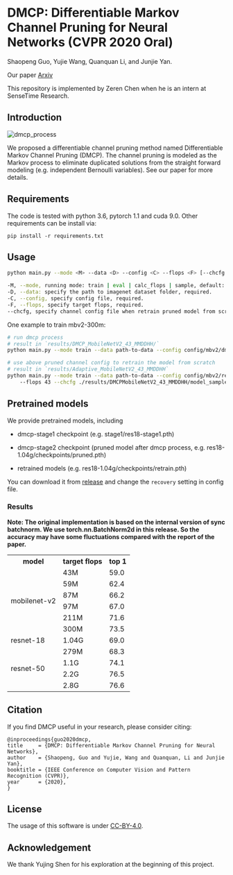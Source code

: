 # DMCP: Differentiable Markov Channel Pruning for Neural Networks (CVPR 2020 Oral)

Shaopeng Guo, Yujie Wang, Quanquan Li, and Junjie Yan.

Our paper [Arxiv](https://arxiv.org/abs/2005.03354)

This repository is implemented by Zeren Chen when he is an intern at SenseTime Research.

## Introduction

![dmcp_process](./assets/dmcp.png)

We proposed a differentiable channel pruning method named Differentiable Markov Channel Pruning (DMCP).
The channel pruning is modeled as the Markov process to eliminate duplicated solutions from the straight forward modeling (e.g. independent Bernoulli variables).
See our paper for more details.

## Requirements

The code is tested with python 3.6, pytorch 1.1 and cuda 9.0. Other requirements can be install via:

    pip install -r requirements.txt
 
## Usage

```bash
python main.py --mode <M> --data <D> --config <C> --flops <F> [--chcfg <H>]

-M, --mode, running mode: train | eval | calc_flops | sample, default: eval.
-D, --data: specify the path to imagenet dataset folder, required.
-C, --config, specify config file, required.
-F, --flops, specify target flops, required.
--chcfg, specify channel config file when retrain pruned model from scratch.
```
 
One example to train mbv2-300m:
 
```bash
# run dmcp process
# result in `results/DMCP_MobileNetV2_43_MMDDHH/`
python main.py --mode train --data path-to-data --config config/mbv2/dmcp.yaml --flops 43

# use above pruned channel config to retrain the model from scratch
# result in `results/Adaptive_MobileNetV2_43_MMDDHH`
python main.py --mode train --data path-to-data --config config/mbv2/retrain.yaml \ 
    --flops 43 --chcfg ./results/DMCPMobileNetV2_43_MMDDHH/model_sample/expected_ch
```

## Pretrained models

We provide pretrained models, including

* dmcp-stage1 checkpoint (e.g. stage1/res18-stage1.pth)

* dmcp-stage2 checkpoint (pruned model after dmcp process, e.g. res18-1.04g/checkpoints/pruned.pth)

* retrained models (e.g. res18-1.04g/checkpoints/retrain.pth)

You can download it from [release](https://github.com/Zx55/dmcp/releases/tag/v1.0) and change the `recovery` setting in config file.

### Results

**Note: The original implementation is based on the internal version of sync batchnorm. We use torch.nn.BatchNorm2d in this release.
So the accuracy may have some fluctuations compared with the report of the paper.**

<table>
    <tr>
        <th>model</th>
        <th>target flops</th>
        <th>top 1</th>
    </tr>
    <tr>
        <td rowspan=6>mobilenet-v2</td>
        <td>43M</td>
        <td>59.0</td>
    </tr>
    <tr>
        <td>59M</td>
        <td>62.4</td>
    </tr>
    <tr>
        <td>87M</td>
        <td>66.2</td>
    </tr>
    <tr>
        <td>97M</td>
        <td>67.0</td>
    </tr>
    <tr>
        <td>211M</td>
        <td>71.6</td>
    </tr>
    <tr>
        <td>300M</td>
        <td>73.5</td>
    </tr>
    <tr>
        <td rowspan=1>resnet-18</td>
        <td>1.04G</td>
        <td>69.0</td>
    </tr>
    <tr>
        <td rowspan=4>resnet-50</td>
        <td>279M</td>
        <td>68.3</td>
    </tr>
    <tr>
        <td>1.1G</td>
        <td>74.1</td>
    </tr>
    <tr>
        <td>2.2G</td>
        <td>76.5</td>
    </tr>
    <tr>
        <td>2.8G</td>
        <td>76.6</td>
    </tr>
</table>

## Citation

If you find DMCP useful in your research, please consider citing:

    @inproceedings{guo2020dmcp,
    title     = {DMCP: Differentiable Markov Channel Pruning for Neural Networks},
    author    = {Shaopeng, Guo and Yujie, Wang and Quanquan, Li and Junjie Yan},
    booktitle = {IEEE Conference on Computer Vision and Pattern Recognition (CVPR)},
    year      = {2020},
    }

## License

The usage of this software is under [CC-BY-4.0](LICENSE).

## Acknowledgement

We thank Yujing Shen for his exploration at the beginning of this project.
